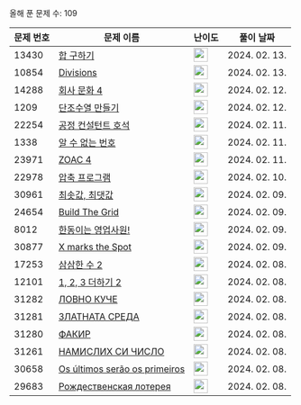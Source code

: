 올해 푼 문제 수: 109

| 문제 번호 | 문제 이름 | 난이도 | 풀이 날짜 |
| --- | --- | --- | --- |
| 13430 | [합 구하기](https://www.acmicpc.net/problem/13430) | <img height="25px" width="25px=" src="https://static.solved.ac/tier_small/16.svg"/> | 2024. 02. 13.  |
| 10854 | [Divisions](https://www.acmicpc.net/problem/10854) | <img height="25px" width="25px=" src="https://static.solved.ac/tier_small/21.svg"/> | 2024. 02. 13.  |
| 14288 | [회사 문화 4](https://www.acmicpc.net/problem/14288) | <img height="25px" width="25px=" src="https://static.solved.ac/tier_small/18.svg"/> | 2024. 02. 12.  |
| 1209 | [단조수열 만들기](https://www.acmicpc.net/problem/1209) | <img height="25px" width="25px=" src="https://static.solved.ac/tier_small/17.svg"/> | 2024. 02. 12.  |
| 22254 | [공정 컨설턴트 호석](https://www.acmicpc.net/problem/22254) | <img height="25px" width="25px=" src="https://static.solved.ac/tier_small/13.svg"/> | 2024. 02. 11.  |
| 1338 | [알 수 없는 번호](https://www.acmicpc.net/problem/1338) | <img height="25px" width="25px=" src="https://static.solved.ac/tier_small/12.svg"/> | 2024. 02. 11.  |
| 23971 | [ZOAC 4](https://www.acmicpc.net/problem/23971) | <img height="25px" width="25px=" src="https://static.solved.ac/tier_small/3.svg"/> | 2024. 02. 11.  |
| 22978 | [압축 프로그램](https://www.acmicpc.net/problem/22978) | <img height="25px" width="25px=" src="https://static.solved.ac/tier_small/20.svg"/> | 2024. 02. 10.  |
| 30961 | [최솟값, 최댓값](https://www.acmicpc.net/problem/30961) | <img height="25px" width="25px=" src="https://static.solved.ac/tier_small/12.svg"/> | 2024. 02. 09.  |
| 24654 | [Build The Grid](https://www.acmicpc.net/problem/24654) | <img height="25px" width="25px=" src="https://static.solved.ac/tier_small/14.svg"/> | 2024. 02. 09.  |
| 8012 | [한동이는 영업사원!](https://www.acmicpc.net/problem/8012) | <img height="25px" width="25px=" src="https://static.solved.ac/tier_small/16.svg"/> | 2024. 02. 09.  |
| 30877 | [X marks the Spot](https://www.acmicpc.net/problem/30877) | <img height="25px" width="25px=" src="https://static.solved.ac/tier_small/4.svg"/> | 2024. 02. 09.  |
| 17253 | [삼삼한 수 2](https://www.acmicpc.net/problem/17253) | <img height="25px" width="25px=" src="https://static.solved.ac/tier_small/9.svg"/> | 2024. 02. 08.  |
| 12101 | [1, 2, 3 더하기 2](https://www.acmicpc.net/problem/12101) | <img height="25px" width="25px=" src="https://static.solved.ac/tier_small/10.svg"/> | 2024. 02. 08.  |
| 31282 | [ЛОВНО КУЧЕ](https://www.acmicpc.net/problem/31282) | <img height="25px" width="25px=" src="https://static.solved.ac/tier_small/2.svg"/> | 2024. 02. 08.  |
| 31281 | [ЗЛАТНАТА СРЕДА](https://www.acmicpc.net/problem/31281) | <img height="25px" width="25px=" src="https://static.solved.ac/tier_small/2.svg"/> | 2024. 02. 08.  |
| 31280 | [ФАКИР](https://www.acmicpc.net/problem/31280) | <img height="25px" width="25px=" src="https://static.solved.ac/tier_small/2.svg"/> | 2024. 02. 08.  |
| 31261 | [НАМИСЛИХ СИ ЧИСЛО](https://www.acmicpc.net/problem/31261) | <img height="25px" width="25px=" src="https://static.solved.ac/tier_small/2.svg"/> | 2024. 02. 08.  |
| 30658 | [Os últimos serão os primeiros](https://www.acmicpc.net/problem/30658) | <img height="25px" width="25px=" src="https://static.solved.ac/tier_small/2.svg"/> | 2024. 02. 08.  |
| 29683 | [Рождественская лотерея](https://www.acmicpc.net/problem/29683) | <img height="25px" width="25px=" src="https://static.solved.ac/tier_small/2.svg"/> | 2024. 02. 08.  |
